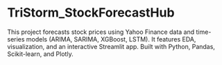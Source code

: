 # TriStorm_StockForecastHub
This project forecasts stock prices using Yahoo Finance data and time-series models (ARIMA, SARIMA, XGBoost, LSTM). It features EDA, visualization, and an interactive Streamlit app. Built with Python, Pandas, Scikit-learn, and Plotly.
